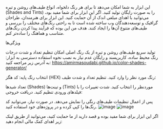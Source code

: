 این ابزار به شما امکان می‌دهد تا برای هر رنگ دلخواه، انواع طیف‌های روشن و تیره (Shades and Tints) را به صورت رایگان تولید کنید. اگر این ابزار برای شما مفید بود، می‌توانید با اهدای مبلغی اندک از آن حمایت کنید.
این ابزار برای هنرمندان، طراحان گرافیک و توسعه‌دهندگان وب ساخته شده است تا به راحتی رنگ‌های مختلف را بررسی و طیف‌های متنوع آن‌ها را ایجاد کنند. هدف من این بوده که فرآیند پیدا کردن رنگ‌های متناسب و هماهنگ را ساده‌تر کنم.

ویژگی‌ها

تولید سریع طیف‌های روشن و تیره از یک رنگ اصلی
امکان تنظیم تعداد و شدت درجات رنگ
محیط ساده، کاربرپسند و رایگان
عدم نیاز به نصب
نحوه استفاده
دسترسی به ابزار:
به آدرس زیر مراجعه کنید:
https://amirmasoudabi.github.io/color-shades-generator/

انتخاب رنگ پایه:
کد هگز (HEX) رنگ مورد نظر را وارد کنید.
تنظیم تعداد و شدت طیف:

تعداد شیدها (Shades) و تینت‌ها (Tints) موردنظر را انتخاب کنید.
شدت تغییرات را با فیلدهای ورودی تنظیم کنید.
دریافت خروجی:

پس از اعمال تنظیمات طیف‌های رنگی را نمایش می‌دهد.
در صورت نیاز، می‌توانید کد رنگ‌ها را کپی کرده و در پروژه‌های خود استفاده کنید.
![image](https://github.com/user-attachments/assets/1d50125c-8fbc-42b0-a5ab-e1cb6172b469)
![image](https://github.com/user-attachments/assets/f226485d-308f-43c7-bd9c-90dd126e0601)


اگر این ابزار برای شما مفید بوده و قصد دارید از ما حمایت کنید، می‌توانید از طریق لینک زیر اهدای کمک مالی انجام دهید:




